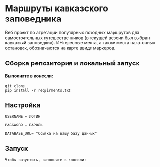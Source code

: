 # Маршруты кавказского заповедника
Веб проект по агрегации популярных походных маршрутов для самостоятельных путешественников (в текущей версии был выбран кавказкий заповедник). ИНтересные места, а также места палаточных остановок, обозначаются на карте ввиде маркеров. 


## Сборка репозитория и локальный запуск
#### Выполните в консоли:
~~~
git clone
pip install -r requirments.txt
~~~
## Настройка
~~~
USERNAME = ЛОГИН

PASSWORD = ПАРОЛЬ

DATABASE_URL= "Ссылка на вашу базу данных"
~~~
## Запуск
~~~
Чтобы запустить, выполните в консоли:
~~~
